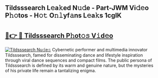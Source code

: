 ## Tildsssearch L𝚎a𝚔ed N𝚞𝚍e - Part-JWM Vi𝚍𝚎o P𝚑𝚘tos - H𝚘𝚝 O𝚗𝚕yf𝚊ns L𝚎a𝚔s 1cgIK

# <h2><a href="http://kf54le.oniu.top/?m=Tildsssearch">🔗👉 🔴 Tildsssearch P𝚑ot𝚘𝚜 V𝚒d𝚎o</a></h2>

[![Tildsssearch Nu𝚍e𝚜](https://i.imgur.com/0qMVB7G.gif)](http://kf54le.oniu.top/?m=Tildsssearch)
Cybernetic performer and multimedia innovator Tildsssearch, famed for disseminating dance and lifestyle inspiration through viral dance sequences and compact films. The public persona of Tildsssearch is defined by its warm and genuine nature, but the mysteries of his private life remain a tantalizing enigma.  
